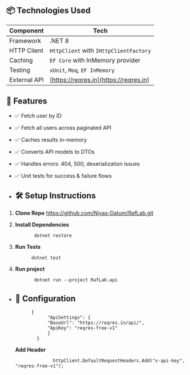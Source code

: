 ﻿


## 📦 Technologies Used

| Component              | Tech                          |
|------------------------|-------------------------------|
| Framework              | .NET 8            |
| HTTP Client            | `HttpClient` with `IHttpClientFactory` |
| Caching                | `EF Core` with InMemory provider |
| Testing                | `xUnit`, `Moq`, `EF InMemory` |
| External API           | [https://reqres.in](https://reqres.in) |




## 📌 Features

- ✅ Fetch user by ID
- ✅ Fetch all users across paginated API
- ✅ Caches results in-memory
- ✅ Converts API models to DTOs
- ✅ Handles errors: 404, 500, deserialization issues
- ✅ Unit tests for success & failure flows


- ## 🛠️ Setup Instructions

1. **Clone Repo**
https://github.com/Niyas-Datum/RafLab.git

2. **Install Dependencies**

              dotnet restore
3. **Run Tests**

             dotnet test
4. **Run project**

              dotnet run --project RafLab.api 


- ## 📌 Configuration

            {
                  "ApiSettings": {
                  "BaseUrl": "https://reqres.in/api/",
                  "ApiKey": "reqres-free-v1"
                  }
              }

     **Add Header**

                    httpClient.DefaultRequestHeaders.Add("x-api-key", "reqres-free-v1");






